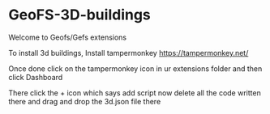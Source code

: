 # GeoFS-3D-buildings
Welcome to Geofs/Gefs extensions


To install 3d buildings, Install tampermonkey
https://tampermonkey.net/

Once done click on the tampermonkey icon in ur extensions folder and then click Dashboard

There click the + icon which says add script
now delete all the code written there and drag and drop the 3d.json file there

